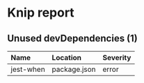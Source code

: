 # Knip report

## Unused devDependencies (1)

| Name      | Location     | Severity |
| :-------- | :----------- | :------- |
| jest-when | package.json | error    |

